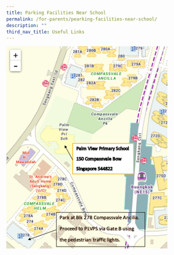 ```yaml
---
title: Parking Facilities Near School
permalink: /for-parents/pearking-facilities-near-school/
description: ""
third_nav_title: Useful Links
---
```

<img src="/images/Map.png" style="width:85%">